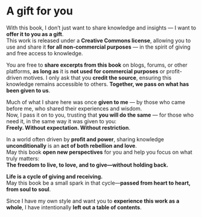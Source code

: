 # A gift for you

With this book, I don’t just want to share knowledge and insights — I want to **offer it to you as a gift**.  
This work is released under a **Creative Commons license**, allowing you to use and share it **for all non-commercial purposes** — in the spirit of giving and free access to knowledge.  

You are free to **share excerpts from this book** on blogs, forums, or other platforms, **as long as** it is **not used for commercial purposes** or profit-driven motives. I only ask that you **credit the source**, ensuring this knowledge remains accessible to others. **Together, we pass on what has been given to us**.  

Much of what I share here was once **given to me** — by those who came before me, who shared their experiences and wisdom.  
Now, I pass it on to you, trusting that **you will do the same** — for those who need it, in the same way it was given to you:  
**Freely. Without expectation. Without restriction**.  

In a world often driven by **profit and power**, sharing knowledge **unconditionally** is an **act of both rebellion and love**.  
May this book **open new perspectives** for you and help you focus on what truly matters:  
**The freedom to live, to love, and to give—without holding back.**  

**Life is a cycle of giving and receiving.**  
May this book be a small spark in that cycle—**passed from heart to heart, from soul to soul**.  

Since I have my own style and want you to **experience this work as a whole**, I have intentionally **left out a table of contents**.  